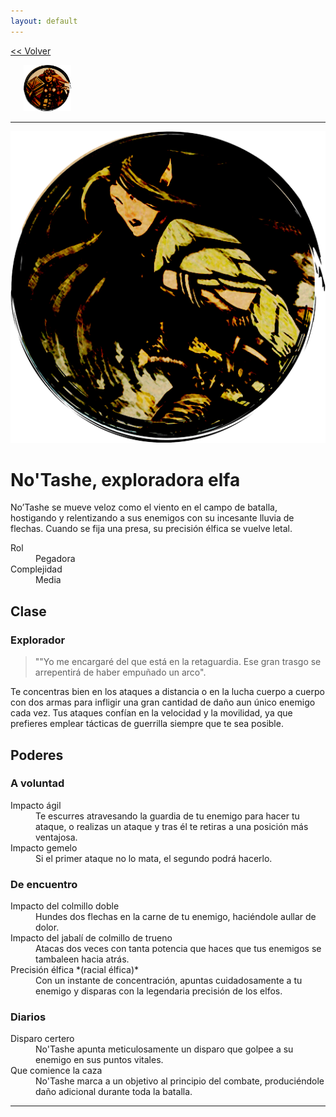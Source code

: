 ```yaml
---
layout: default
---
```

<a href="/early-access/"><< Volver</a>


<div style="display: flex; align-items: center; justify-content: space-evenly; margin-bottom: 10px">
  <a href="dwall.html" style="width: 15%">
    <img src="dwall-avatar.png" style="width:100%; border: 0; box-shadow: none; -webkit-box-shadow: none;">
  </a>
  <a href="notashe.html" style="width: 15%; >
    <img src="avatar-notashe.png" style="width:100%; border: 0; box-shadow: none; -webkit-box-shadow: none;">
  </a>
  <a href="elenwed.html" style="width: 15%; >
    <img src="avatar-elenwed.png" style="width:100%; border: 0; box-shadow: none; -webkit-box-shadow: none;">
  </a>
  <a href="bob.html" style="width: 15%; >
    <img src="avatar-bob.png" style="width:100%; border: 0; box-shadow: none; -webkit-box-shadow: none;">
  </a>
  <a href="presto.html" style="width: 15%; >
    <img src="avatar-presto.png" style="width:100%; border: 0; box-shadow: none; -webkit-box-shadow: none;">
  </a>
</div>


* * *

<img src="avatar-notashe.png">

# No'Tashe, exploradora elfa

No’Tashe se mueve veloz como el viento en el campo de batalla, hostigando y relentizando a sus enemigos con su incesante lluvia de flechas. Cuando se fija una presa, su precisión élfica se vuelve letal.

<dl>
<dt>Rol</dt>
<dd>Pegadora</dd>
<dt>Complejidad</dt>
<dd>Media</dd>
</dl>


## Clase


### Explorador

> ""Yo me encargaré del que está en la retaguardia. Ese gran trasgo se arrepentirá de haber empuñado un arco". 

Te concentras bien en los ataques a distancia o en la lucha cuerpo a cuerpo con dos armas para infligir una gran cantidad de daño aun único enemigo cada vez. Tus ataques
confían en la velocidad y la movilidad, ya que prefieres emplear tácticas de guerrilla siempre que te sea posible. 


## Poderes

### A voluntad
<dl>
<dt>Impacto ágil</dt>
<dd>Te escurres atravesando la guardia de tu enemigo para hacer tu ataque, o realizas un ataque y tras él te retiras a una posición más ventajosa.</dd>
<dt>Impacto gemelo</dt>
<dd>Si el primer ataque no lo mata, el segundo podrá hacerlo. </dd>
</dl>

### De encuentro
<dl>
<dt>Impacto del colmillo doble</dt>
<dd>Hundes dos flechas en la carne de tu enemigo,  haciéndole aullar de dolor.</dd>
<dt>Impacto del jabalí de colmillo de trueno</dt>
<dd>Atacas dos veces con tanta potencia que haces que tus enemigos se tambaleen hacia atrás.</dd>
<dt>Precisión élfica *(racial élfica)*</dt>
<dd>Con un instante de concentración, apuntas cuidadosamente a tu enemigo y disparas con la legendaria precisión de los elfos.</dd>
</dl>

### Diarios
<dl>
<dt>Disparo certero</dt>
<dd>No'Tashe apunta meticulosamente un disparo que golpee a su enemigo en sus puntos vitales.</dd>
<dt>Que comience la caza</dt>
<dd>No'Tashe marca a un objetivo al principio del combate, produciéndole daño adicional durante toda la batalla.</dd>
</dl>

* * *
